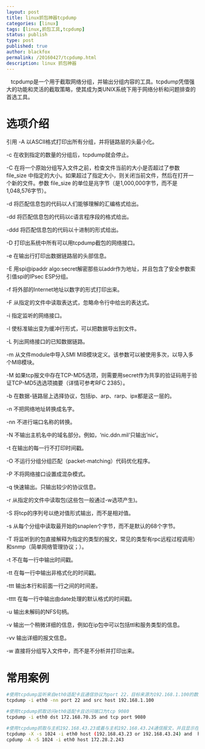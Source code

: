 ```yaml
---
layout: post
title: linux抓包神器tcpdump
categories: [linux]
tags: [linux,抓包工具,tcpdump]
status: publish
type: post
published: true
author: blackfox
permalink: /20160427/tcpdump.html
description: linux 抓包神器
---
```



&nbsp;&nbsp;&nbsp;tcpdump是一个用于截取网络分组，并输出分组内容的工具。tcpdump凭借强大的功能和灵活的截取策略，使其成为类UNIX系统下用于网络分析和问题排查的首选工具。 

选项介绍
==
引用
-A 以ASCII格式打印出所有分组，并将链路层的头最小化。 

-c 在收到指定的数量的分组后，tcpdump就会停止。 

-C 在将一个原始分组写入文件之前，检查文件当前的大小是否超过了参数file_size 中指定的大小。如果超过了指定大小，则关闭当前文件，然后在打开一个新的文件。参数 file_size 的单位是兆字节（是1,000,000字节，而不是1,048,576字节）。 

-d 将匹配信息包的代码以人们能够理解的汇编格式给出。 

-dd 将匹配信息包的代码以c语言程序段的格式给出。 

-ddd 将匹配信息包的代码以十进制的形式给出。 

-D 打印出系统中所有可以用tcpdump截包的网络接口。 

-e 在输出行打印出数据链路层的头部信息。 

-E 用spi@ipaddr algo:secret解密那些以addr作为地址，并且包含了安全参数索引值spi的IPsec ESP分组。 

-f 将外部的Internet地址以数字的形式打印出来。 

-F 从指定的文件中读取表达式，忽略命令行中给出的表达式。 

-i 指定监听的网络接口。 

-l 使标准输出变为缓冲行形式，可以把数据导出到文件。 

-L 列出网络接口的已知数据链路。 

-m 从文件module中导入SMI MIB模块定义。该参数可以被使用多次，以导入多个MIB模块。 

-M 如果tcp报文中存在TCP-MD5选项，则需要用secret作为共享的验证码用于验证TCP-MD5选选项摘要（详情可参考RFC 2385）。 

-b 在数据-链路层上选择协议，包括ip、arp、rarp、ipx都是这一层的。

-n 不把网络地址转换成名字。

-nn 不进行端口名称的转换。

-N 不输出主机名中的域名部分。例如，‘nic.ddn.mil‘只输出’nic‘。 

-t 在输出的每一行不打印时间戳。 

-O 不运行分组分组匹配（packet-matching）代码优化程序。 

-P 不将网络接口设置成混杂模式。 

-q 快速输出。只输出较少的协议信息。 

-r 从指定的文件中读取包(这些包一般通过-w选项产生)。 

-S 将tcp的序列号以绝对值形式输出，而不是相对值。 

-s 从每个分组中读取最开始的snaplen个字节，而不是默认的68个字节。 

-T 将监听到的包直接解释为指定的类型的报文，常见的类型有rpc远程过程调用）和snmp（简单网络管理协议；）。 

-t 不在每一行中输出时间戳。 

-tt 在每一行中输出非格式化的时间戳。 

-ttt 输出本行和前面一行之间的时间差。 

-tttt 在每一行中输出由date处理的默认格式的时间戳。 

-u 输出未解码的NFS句柄。 

-v 输出一个稍微详细的信息，例如在ip包中可以包括ttl和服务类型的信息。 

-vv 输出详细的报文信息。 

-w 直接将分组写入文件中，而不是不分析并打印出来。

常用案例
=====

```bash
#使用tcpdump监听来自eth0适配卡且通信协议为port 22，目标来源为192.168.1.100的数据包资料
tcpdump -i eth0 -nn port 22 and src host 192.168.1.100

#使用tcpdump抓取访问eth0适配卡且访问端口为tcp 9080
tcpdump -i eth0 dst 172.168.70.35 and tcp port 9080

#使用tcpdump抓取与主机192.168.43.23或着与主机192.168.43.24通信报文，并且显示在控制台上
tcpdump -X -s 1024 -i eth0 host (192.168.43.23 or 192.168.43.24) and  host 172
cpdump -A -S 1024 -i eth0 host 172.28.2.243
```
